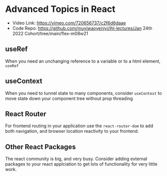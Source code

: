 # Advanced Topics in React

 - Video Link: https://vimeo.com/720656737/c2f6d6daae
 - Code Repo: https://github.com/muyiwaoyeniyi/lhl-lectures/Jan 24th 2022 Cohort/tree/main/flex-m08w21

## useRef

When you need an unchanging reference to a variable or to a html element, `useRef`

## useContext

When you need to tunnel state to many components, consider `useContext` to move state down your component tree without prop threading

## React Router

For frontend routing in your application use the `react-router-dom` to add both navigation, and browser location reactivity to your frontend.

## Other React Packages

The react community is big, and very busy.  Consider adding external packages to your react applciation to get lots of functionality for very little work.